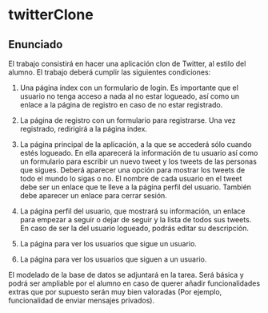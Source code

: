 # twitterClone

## Enunciado

El trabajo consistirá en hacer una aplicación clon de Twitter, al estilo del alumno. El trabajo deberá cumplir las siguientes condiciones:

1. Una página index con un formulario de login. Es importante que el usuario no tenga acceso a nada al no estar logueado, así como un enlace a la página de registro en caso de no estar registrado.

2. La página de registro con un formulario para registrarse. Una vez registrado, redirigirá a la página index.

3. La página principal de la aplicación, a la que se accederá sólo cuando estés logueado. En ella aparecerá la información de tu usuario así como un formulario para escribir un nuevo tweet y los tweets de las personas que sigues. Deberá aparecer una opción para mostrar los tweets de todo el mundo lo sigas o no. El nombre de cada usuario en el tweet debe ser un enlace que te lleve a la página perfil del usuario. También debe aparecer un enlace para cerrar sesión.

4. La página perfil del usuario, que mostrará su información, un enlace para empezar a seguir o dejar de seguir y la lista de todos sus tweets. En caso de ser la del usuario logueado, podrás editar su descripción.

5. La página para ver los usuarios que sigue un usuario.

6. La página para ver los usuarios que siguen a un usuario.

El modelado de la base de datos se adjuntará en la tarea. Será básica y podrá ser ampliable por el alumno en caso de querer añadir funcionalidades extras que por supuesto serán muy bien valoradas (Por ejemplo, funcionalidad de enviar mensajes privados).
